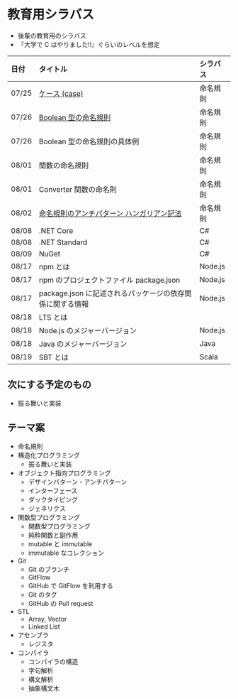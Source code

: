 # 教育用シラバス

- 後輩の教育用のシラバス
- 『大学で C はやりました!!』ぐらいのレベルを想定

| 日付  | タイトル                                                                                                   | シラバス |
| :---- | :--------------------------------------------------------------------------------------------------------- | :------- |
| 07/25 | [ケース (case)](https://mem-on.com/memos/0e446454-2723-4ab9-8d04-6399ff31a0b4)                             | 命名規則 |
| 07/26 | [Boolean 型の命名規則](https://mem-on.com/memos/d1fd3d89-0c36-42cb-86b8-01754d5a36b4)                      | 命名規則 |
| 07/26 | Boolean 型の命名規則の具体例                                                                               | 命名規則 |
| 08/01 | 関数の命名規則                                                                                             | 命名規則 |
| 08/01 | Converter 関数の命名則                                                                                     | 命名規則 |
| 08/02 | [命名規則のアンチパターン ハンガリアン記法](https://mem-on.com/memos/bfe58e8c-e1d1-466f-881a-25b448372a47) | 命名規則 |
| 08/08 | .NET Core                                                                                                  | C#       |
| 08/08 | .NET Standard                                                                                              | C#       |
| 08/09 | NuGet                                                                                                      | C#       |
| 08/17 | npm とは                                                                                                   | Node.js  |
| 08/17 | npm のプロジェクトファイル package.json                                                                    | Node.js  |
| 08/17 | package.json に記述されるパッケージの依存関係に関する情報                                                  | Node.js  |
| 08/18 | LTS とは                                                                                                   |          |
| 08/18 | Node.js のメジャーバージョン                                                                               | Node.js  |
| 08/18 | Java のメジャーバージョン                                                                                  | Java     |
| 08/19 | SBT とは                                                                                                   | Scala    |

## 次にする予定のもの

- 振る舞いと実装

## テーマ案

- 命名規則
- 構造化プログラミング
  - 振る舞いと実装
- オブジェクト指向プログラミング
  - デザインパターン・アンチパターン
  - インターフェース
  - ダックタイピング
  - ジェネリクス
- 関数型プログラミング
  - 関数型プログラミング
  - 純粋関数と副作用
  - mutable と immutable
  - immutable なコレクション
- Git
  - Git のブランチ
  - GitFlow
  - GitHub で GitFlow を利用する
  - Git のタグ
  - GitHub の Pull request
- STL
  - Array, Vector
  - Linked List
- アセンブラ
  - レジスタ
- コンパイラ
  - コンパイラの構造
  - 字句解析
  - 構文解析
  - 抽象構文木
